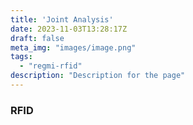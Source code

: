```yaml
---
title: 'Joint Analysis'
date: 2023-11-03T13:28:17Z
draft: false
meta_img: "images/image.png"
tags:
  - "regmi-rfid"
description: "Description for the page"
---
```


### RFID


